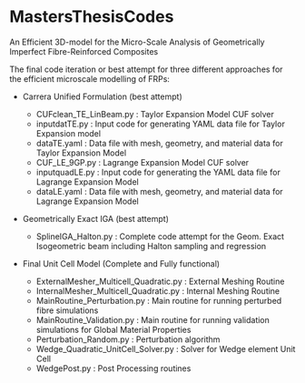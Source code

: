 # MastersThesisCodes
An Efficient 3D-model for the Micro-Scale Analysis of Geometrically Imperfect Fibre-Reinforced Composites

The final code iteration or best attempt for three different approaches for the efficient microscale modelling of FRPs:

- Carrera Unified Formulation (best attempt)
  - CUFclean_TE_LinBeam.py : Taylor Expansion Model CUF solver
  - inputdatTE.py : Input code for generating YAML data file for Taylor Expansion model
  - dataTE.yaml : Data file with mesh, geometry, and material data for Taylor Expansion Model
  - CUF_LE_9GP.py : Lagrange Expansion Model CUF solver
  - inputquadLE.py : Input code for generating the YAML data file for Lagrange Expansion Model
  - dataLE.yaml : Data file with mesh, geometry, and material data for Lagrange Expansion Model
  
- Geometrically Exact IGA (best attempt)
  - SplineIGA_Halton.py : Complete code attempt for the Geom. Exact Isogeometric beam including Halton sampling and regression
  
- Final Unit Cell Model (Complete and Fully functional)
  - ExternalMesher_Multicell_Quadratic.py : External Meshing Routine
  - InternalMesher_Multicell_Quadratic.py : Internal Meshing Routine
  - MainRoutine_Perturbation.py : Main routine for running perturbed fibre simulations
  - MainRoutine_Validation.py : Main routine for running validation simulations for Global Material Properties
  - Perturbation_Random.py : Perturbation algorithm
  - Wedge_Quadratic_UnitCell_Solver.py : Solver for Wedge element Unit Cell
  - WedgePost.py : Post Processing routines
